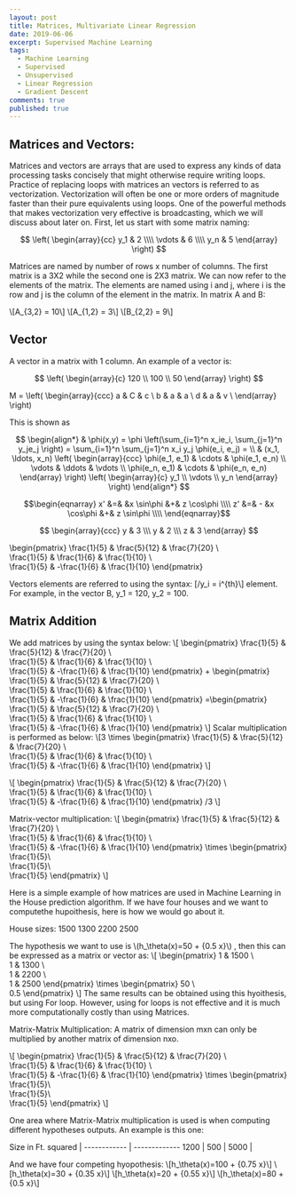 ```yaml
---
layout: post
title: Matrices, Multivariate Linear Regression
date: 2019-06-06
excerpt: Supervised Machine Learning
tags:
  - Machine Learning
  - Supervised
  - Unsupervised
  - Linear Regression
  - Gradient Descent
comments: true
published: true
---
```

<script src="https://cdn.mathjax.org/mathjax/latest/MathJax.js?config=TeX-AMS-MML_HTMLorMML" type="text/javascript"></script>

## Matrices and Vectors:
Matrices and vectors are arrays that are used to express any kinds of data processing tasks concisely that might otherwise require writing loops. Practice of replacing loops with matrices an vectors is referred to as vectorization. Vectorization will often be one or more orders of magnitude faster than their pure equivalents using loops. One of the powerful methods that makes vectorization very effective is broadcasting, which we will discuss about later on. First, let us start with some matrix naming:

$$
\left( \begin{array}{cc}
      y_1 & 2 \\\\
      \vdots & 6 \\\\
      y_n & 5
    \end{array} \right)
$$




Matrices are named by number of rows x number of columns. The first matrix is a 3X2 while the second one is 2X3 matrix. We can now refer to the elements of the matrix. The elements are named using i and j, where i is the row and j is the column of the element in the matrix. In matrix A and B:

\\[A_{3,2} = 10\\]
\\[A_{1,2} = 3\\]
\\[B_{2,2} = 9\\]



  

## Vector
A vector in a matrix with 1 column. An example of a vector is:

$$
\left( \begin{array}{c}
      120 \\
      100 \\
      50
    \end{array} \right)
$$




M = \left( \begin{array}{ccc}
a & C & c \\
b & a & a \\
d & a & v \\
\end(array} \right)


This is shown as 

$$
\begin{align*}
  & \phi(x,y) = \phi \left(\sum_{i=1}^n x_ie_i, \sum_{j=1}^n y_je_j \right)
  = \sum_{i=1}^n \sum_{j=1}^n x_i y_j \phi(e_i, e_j) = \\
  & (x_1, \ldots, x_n) \left( \begin{array}{ccc}
      \phi(e_1, e_1) & \cdots & \phi(e_1, e_n) \\
      \vdots & \ddots & \vdots \\
      \phi(e_n, e_1) & \cdots & \phi(e_n, e_n)
    \end{array} \right)
  \left( \begin{array}{c}
      y_1 \\
      \vdots \\
      y_n
    \end{array} \right)
\end{align*}
$$





$$\begin{eqnarray} 
x' &=& &x \sin\phi &+& z \cos\phi \\\\
z' &=& - &x \cos\phi &+& z \sin\phi \\\\
\end{eqnarray}$$


$$
\begin{array}{ccc}
y & 3 \\\
y & 2 \\\
z & 3
\end{array}
$$

\begin{pmatrix}
    \frac{1}{5} & \frac{5}{12} & \frac{7}{20} \\\
    \frac{1}{5} & \frac{1}{6} & \frac{1}{10} \\\
    \frac{1}{5} & -\frac{1}{6} & \frac{1}{10}
 \end{pmatrix}

Vectors elements are referred to using the syntax: [/y_i = i^{th}\\] element. For example, in the vector B, y_1 = 120, y_2 = 100.

## Matrix Addition
We add matrices by using the syntax below:
\\[
\begin{pmatrix}
    \frac{1}{5} & \frac{5}{12} & \frac{7}{20} \\\
    \frac{1}{5} & \frac{1}{6} & \frac{1}{10} \\\
    \frac{1}{5} & -\frac{1}{6} & \frac{1}{10}
 \end{pmatrix}  \+ \begin{pmatrix}
    \frac{1}{5} & \frac{5}{12} & \frac{7}{20} \\\
    \frac{1}{5} & \frac{1}{6} & \frac{1}{10} \\\
    \frac{1}{5} & -\frac{1}{6} & \frac{1}{10}
 \end{pmatrix} \=\begin{pmatrix}
    \frac{1}{5} & \frac{5}{12} & \frac{7}{20} \\\
    \frac{1}{5} & \frac{1}{6} & \frac{1}{10} \\\
    \frac{1}{5} & -\frac{1}{6} & \frac{1}{10}
 \end{pmatrix}
 \\]
 Scalar multiplication is performed as below:
 \\[3 \times
\begin{pmatrix}
    \frac{1}{5} & \frac{5}{12} & \frac{7}{20} \\\
    \frac{1}{5} & \frac{1}{6} & \frac{1}{10} \\\
    \frac{1}{5} & -\frac{1}{6} & \frac{1}{10}
 \end{pmatrix}
 \\]

\\[
\begin{pmatrix}
    \frac{1}{5} & \frac{5}{12} & \frac{7}{20} \\\
    \frac{1}{5} & \frac{1}{6} & \frac{1}{10} \\\
    \frac{1}{5} & -\frac{1}{6} & \frac{1}{10}
 \end{pmatrix} /3
 \\]
 
 Matrix-vector multiplication:
 \\[
\begin{pmatrix}
    \frac{1}{5} & \frac{5}{12} & \frac{7}{20} \\\
    \frac{1}{5} & \frac{1}{6} & \frac{1}{10} \\\
    \frac{1}{5} & -\frac{1}{6} & \frac{1}{10}
 \end{pmatrix}  \times \begin{pmatrix}
    \frac{1}{5}\\\
    \frac{1}{5}\\\
    \frac{1}{5}
 \end{pmatrix} 
 \\]
 
 Here is a simple example of how matrices are used in Machine Learning in the House prediction algorithm. If we have four houses and we want to computethe hupoithesis, here is how we would go about it.
 
 House sizes:
 1500
 1300
 2200
 2500
 
The hypothesis we want to use is \\(h_\theta(x)=50 + {0.5 x}\\) , then this can be expressed as a matrix or vector as:
\\[
\begin{pmatrix}
    1 & 1500 \\\
    1 & 1300 \\\
    1 & 2200 \\\
    1 & 2500
 \end{pmatrix}  \times \begin{pmatrix}
    50 \\\
    0.5
 \end{pmatrix} 
 \\]
The same results can be obtained using this hyoithesis, but using For loop. However, using for loops is not effective and it is much more computationally costly than using Matrices.
 
Matrix-Matrix Multiplication:
A matrix of dimension mxn can only be multiplied by another matrix of dimension nxo.
 
 \\[
\begin{pmatrix}
    \frac{1}{5} & \frac{5}{12} & \frac{7}{20} \\\
    \frac{1}{5} & \frac{1}{6} & \frac{1}{10} \\\
    \frac{1}{5} & -\frac{1}{6} & \frac{1}{10}
 \end{pmatrix}  \times \begin{pmatrix}
    \frac{1}{5}\\\
    \frac{1}{5}\\\
    \frac{1}{5}
 \end{pmatrix} 
 \\]
 
 One area where Matrix-Matrix multiplication is used is when computing different hypotheses outputs. An example is this one:


Size in Ft. squared | 
------------ | -------------
1200 | 
500 | 
5000 | 
 
And we have four competing hyopothesis:
\\[h_\theta(x)=100 + {0.75 x}\\]
\\[h_\theta(x)=30 + {0.35 x}\\]
\\[h_\theta(x)=20 + {0.55 x}\\]
\\[h_\theta(x)=80 + {0.5 x}\\]  
 
 
 
 
 
 
 



